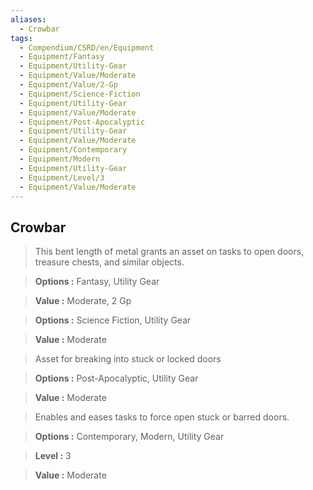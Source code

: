 ```yaml
---
aliases:
  - Crowbar
tags:
  - Compendium/CSRD/en/Equipment
  - Equipment/Fantasy
  - Equipment/Utility-Gear
  - Equipment/Value/Moderate
  - Equipment/Value/2-Gp
  - Equipment/Science-Fiction
  - Equipment/Utility-Gear
  - Equipment/Value/Moderate
  - Equipment/Post-Apocalyptic
  - Equipment/Utility-Gear
  - Equipment/Value/Moderate
  - Equipment/Contemporary
  - Equipment/Modern
  - Equipment/Utility-Gear
  - Equipment/Level/3
  - Equipment/Value/Moderate
---
```

  
    
## Crowbar    
    
>This bent length of metal grants an asset on tasks to open doors, treasure chests, and similar objects.    
> **Options :** Fantasy, Utility Gear    
> **Value :** Moderate, 2 Gp    
    
>    
> **Options :** Science Fiction, Utility Gear    
> **Value :** Moderate    
    
>Asset for breaking into stuck or locked doors    
> **Options :** Post-Apocalyptic, Utility Gear    
> **Value :** Moderate    
    
>Enables and eases tasks to force open stuck or barred doors.    
> **Options :** Contemporary, Modern, Utility Gear    
> **Level :** 3    
> **Value :** Moderate